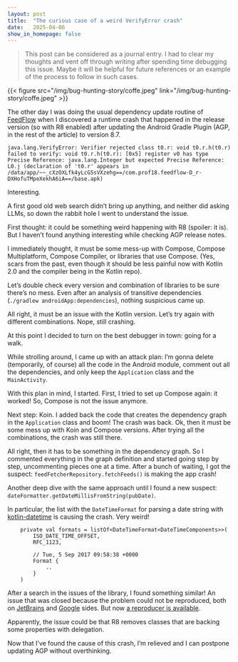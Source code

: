 ```yaml
---
layout: post
title:  "The curious case of a weird VerifyError crash"
date:   2025-04-06
show_in_homepage: false
---
```


> This post can be considered as a journal entry. I had to clear my thoughts and vent off through writing after spending time debugging this issue. Maybe it will be helpful for future references or an example of the process to follow in such cases.

{{< figure src="/img/bug-hunting-story/coffe.jpeg"  link="/img/bug-hunting-story/coffe.jpeg" >}}

The other day I was doing the usual dependency update routine of [FeedFlow](https://www.feedflow.dev) when I discovered a runtime crash that happened in the release version (so with R8 enabled) after updating the Android Gradle Plugin (AGP, in the rest of the article) to version 8.7. 

```
java.lang.VerifyError: Verifier rejected class t0.r: void t0.r.h(t0.r) failed to verify: void t0.r.h(t0.r): [0x5] register v0 has type Precise Reference: java.lang.Integer but expected Precise Reference: L0.j (declaration of 't0.r' appears in /data/app/~~_cXzOXLfk4yLcG5sVXzehg==/com.prof18.feedflow-D_r-DXHofuTMpeXekhA6iA==/base.apk)
```

Interesting.

A first good old web search didn’t bring up anything, and neither did asking LLMs, so down the rabbit hole I went to understand the issue.

First thought: it could be something weird happening with R8 (spoiler: it is). But I haven’t found anything interesting while checking AGP release notes.

I immediately thought, it must be some mess-up with Compose, Compose Multiplatform, Compose Compiler, or libraries that use Compose. (Yes, scars from the past, even though it should be less painful now with Kotlin 2.0 and the compiler being in the Kotlin repo).

Let’s double check every version and combination of libraries to be sure there’s no mess. Even after an analysis of transitive dependencies (`./gradlew androidApp:dependencies`), nothing suspicious came up.

All right, it must be an issue with the Kotlin version. Let’s try again with different combinations. Nope, still crashing.

At this point I decided to turn on the best debugger in town: going for a walk.

While strolling around, I came up with an attack plan: I’m gonna delete (temporarily, of course) all the code in the Android module, comment out all the dependencies, and only keep the `Application` class and the `MainActivity`.

With this plan in mind, I started. First, I tried to set up Compose again: it worked! So, Compose is not the issue anymore.

Next step: Koin. I added back the code that creates the dependency graph in the `Application` class and boom! The crash was back. Ok, then it must be some mess up with Koin and Compose versions. After trying all the combinations, the crash was still there.

All right, then it has to be something in the dependency graph. So I commented everything in the graph definition and started going step by step, uncommenting pieces one at a time. After a bunch of waiting, I got the suspect: `feedFetcherRepository.fetchFeeds()` is making the app crash!

Another deep dive with the same approach until I found a new suspect: `dateFormatter.getDateMillisFromString(pubDate)`.

In particular, the list with the `DateTimeFormat`  for parsing a date string with [kotlin-datetime](https://github.com/Kotlin/kotlinx-datetime) is causing the crash. Very weird!

```
    private val formats = listOf<DateTimeFormat<DateTimeComponents>>(
        ISO_DATE_TIME_OFFSET,
        RFC_1123,

        // Tue, 5 Sep 2017 09:58:38 +0000
        Format {
	        ..
		}
	)	
```

After a search in the issues of the library, I found something similar! An issue that was closed because the problem could not be reproduced, both on  [JetBrains](https://github.com/Kotlin/kotlinx-datetime/issues/402) and [Google](https://issuetracker.google.com/issues/351858994) sides. But now [a reproducer is available](https://github.com/prof18/DateTimeR8IssueRepro).

Apparently, the issue could be that R8 removes classes that are backing some properties with delegation.

Now that I’ve found the cause of this crash, I’m relieved and I can postpone updating AGP without overthinking.




